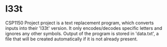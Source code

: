 # l33t
 
CSP1150 Project
project is a text replacement program, which converts inputs into their 'l33t' version.
It only encodes/decodes specific letters and ignores any other symbols.
Output of the program is stored in 'data.txt', a file that will be created automatically if it is not already present.